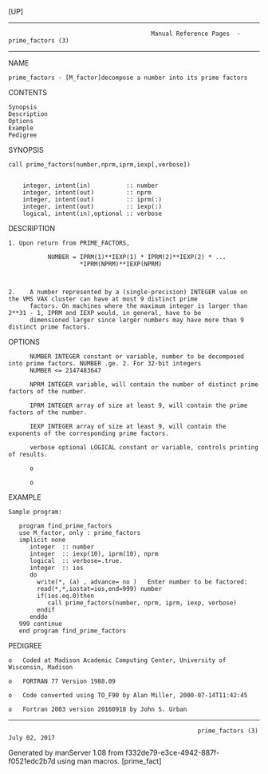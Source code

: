 [UP]

-----------------------------------------------------------------------------------------------------------------------------------
                                            Manual Reference Pages  - prime_factors (3)
-----------------------------------------------------------------------------------------------------------------------------------
                                                                 
NAME

    prime_factors - [M_factor]decompose a number into its prime factors

CONTENTS

    Synopsis
    Description
    Options
    Example
    Pedigree

SYNOPSIS

    call prime_factors(number,nprm,iprm,iexp[,verbose])


        integer, intent(in)          :: number
        integer, intent(out)         :: nprm
        integer, intent(out)         :: iprm(:)
        integer, intent(out)         :: iexp(:)
        logical, intent(in),optional :: verbose

DESCRIPTION

    1. Upon return from PRIME_FACTORS,

               NUMBER = IPRM(1)**IEXP(1) * IPRM(2)**IEXP(2) * ...
                        *IPRM(NPRM)**IEXP(NPRM)



    2.    A number represented by a (single-precision) INTEGER value on the VMS VAX cluster can have at most 9 distinct prime
          factors. On machines where the maximum integer is larger than 2**31 - 1, IPRM and IEXP would, in general, have to be
          dimensioned larger since larger numbers may have more than 9 distinct prime factors.

OPTIONS

          NUMBER INTEGER constant or variable, number to be decomposed into prime factors. NUMBER .ge. 2. For 32-bit integers
          NUMBER <= 2147483647

          NPRM INTEGER variable, will contain the number of distinct prime factors of the number.

          IPRM INTEGER array of size at least 9, will contain the prime factors of the number.

          IEXP INTEGER array of size at least 9, will contain the exponents of the corresponding prime factors.

          verbose optional LOGICAL constant or variable, controls printing of results.

          o

          o

EXAMPLE

    Sample program:

       program find_prime_factors
       use M_factor, only : prime_factors
       implicit none
          integer  :: number
          integer  :: iexp(10), iprm(10), nprm
          logical  :: verbose=.true.
          integer  :: ios
          do
            write(*, (a) , advance= no )   Enter number to be factored:  
            read(*,*,iostat=ios,end=999) number
            if(ios.eq.0)then
               call prime_factors(number, nprm, iprm, iexp, verbose)
            endif
          enddo
       999 continue
       end program find_prime_factors





PEDIGREE

    o   Coded at Madison Academic Computing Center, University of Wisconsin, Madison

    o   FORTRAN 77 Version 1988.09

    o   Code converted using TO_F90 by Alan Miller, 2000-07-14T11:42:45

    o   Fortran 2003 version 20160918 by John S. Urban

-----------------------------------------------------------------------------------------------------------------------------------

                                                         prime_factors (3)                                            July 02, 2017

Generated by manServer 1.08 from f332de79-e3ce-4942-887f-f0521edc2b7d using man macros.
                                                           [prime_fact]
